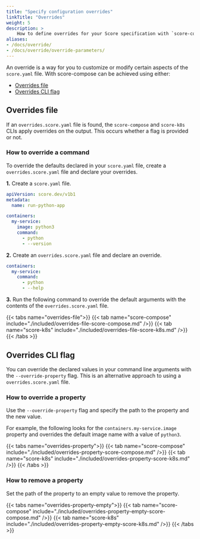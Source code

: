 ```yaml
---
title: "Specify configuration overrides"
linkTitle: "Overrides"
weight: 5
description: >
    How to define overrides for your Score specification with `score-compose` and `score-k8s`
aliases:
- /docs/override/
- /docs/override/override-parameters/
---
```


An override is a way for you to customize or modify certain aspects of the `score.yaml` file. With score-compose can be achieved using either:

- [Overrides file](#overrides-file)
- [Overrides CLI flag](#overrides-property)

## Overrides file

If an `overrides.score.yaml` file is found, the `score-compose` and `score-k8s` CLIs apply overrides on the output. This occurs whether a flag is provided or not.

### How to override a command

To override the defaults declared in your `score.yaml` file, create a `overrides.score.yaml` file and declare your overrides.

**1.** Create a `score.yaml` file.

```yaml
apiVersion: score.dev/v1b1
metadata:
  name: run-python-app

containers:
  my-service:
    image: python3
    command:
      - python
      - --version
```

**2.** Create an `overrides.score.yaml` file and declare an override.

```yaml
containers:
  my-service:
    command:
      - python
      - --help
```

**3.** Run the following command to override the default arguments with the contents of the `overrides.score.yaml` file.

{{< tabs name="overrides-file">}}
{{< tab name="score-compose" include="./included/overrides-file-score-compose.md" />}}
{{< tab name="score-k8s" include="./included/overrides-file-score-k8s.md" />}}
{{< /tabs >}}

## Overrides CLI flag

You can override the declared values in your command line arguments with the `--override-property` flag. This is an alternative approach to using a `overrides.score.yaml` file.

### How to override a property

Use the `--override-property` flag and specify the path to the property and the new value.

For example, the following looks for the `containers.my-service.image` property and overrides the default image name with a value of `python3`.

{{< tabs name="overrides-property">}}
{{< tab name="score-compose" include="./included/overrides-property-score-compose.md" />}}
{{< tab name="score-k8s" include="./included/overrides-property-score-k8s.md" />}}
{{< /tabs >}}

### How to remove a property

Set the path of the property to an empty value to remove the property.

{{< tabs name="overrides-property-empty">}}
{{< tab name="score-compose" include="./included/overrides-property-empty-score-compose.md" />}}
{{< tab name="score-k8s" include="./included/overrides-property-empty-score-k8s.md" />}}
{{< /tabs >}}
